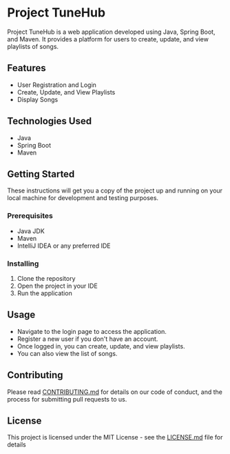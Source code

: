 # Project TuneHub

Project TuneHub is a web application developed using Java, Spring Boot, and Maven. It provides a platform for users to create, update, and view playlists of songs.

## Features

- User Registration and Login
- Create, Update, and View Playlists
- Display Songs

## Technologies Used

- Java
- Spring Boot
- Maven

## Getting Started

These instructions will get you a copy of the project up and running on your local machine for development and testing purposes.

### Prerequisites

- Java JDK
- Maven
- IntelliJ IDEA or any preferred IDE

### Installing

1. Clone the repository
2. Open the project in your IDE
3. Run the application

## Usage

- Navigate to the login page to access the application.
- Register a new user if you don't have an account.
- Once logged in, you can create, update, and view playlists.
- You can also view the list of songs.

## Contributing

Please read [CONTRIBUTING.md](https://github.com/AshirbadDash/ProjectTuneHub/CONTRIBUTING.md) for details on our code of conduct, and the process for submitting pull requests to us.

## License

This project is licensed under the MIT License - see the [LICENSE.md](https://github.com/AshirbadDash/ProjectTuneHub/LICENSE.md) file for details
